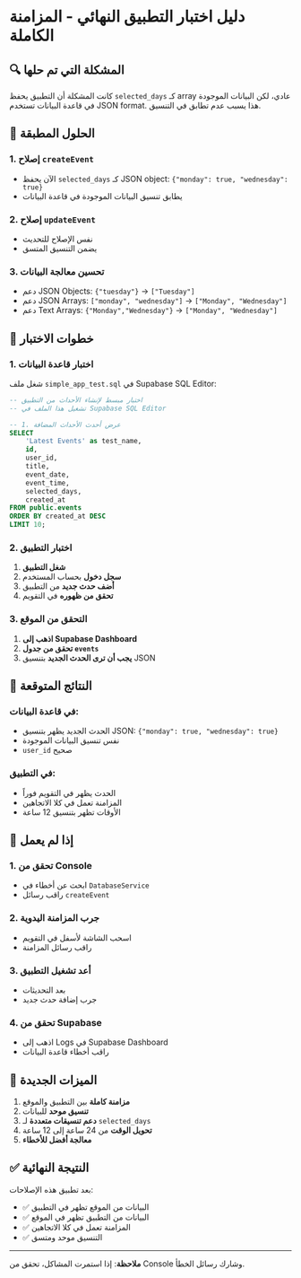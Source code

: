 # دليل اختبار التطبيق النهائي - المزامنة الكاملة

## 🔍 المشكلة التي تم حلها

كانت المشكلة أن التطبيق يحفظ `selected_days` كـ array عادي، لكن البيانات الموجودة في قاعدة البيانات تستخدم JSON format. هذا يسبب عدم تطابق في التنسيق.

## 🔧 الحلول المطبقة

### 1. إصلاح `createEvent`
- الآن يحفظ `selected_days` كـ JSON object: `{"monday": true, "wednesday": true}`
- يطابق تنسيق البيانات الموجودة في قاعدة البيانات

### 2. إصلاح `updateEvent`
- نفس الإصلاح للتحديث
- يضمن التنسيق المتسق

### 3. تحسين معالجة البيانات
- دعم JSON Objects: `{"tuesday"}` → `["Tuesday"]`
- دعم JSON Arrays: `["monday", "wednesday"]` → `["Monday", "Wednesday"]`
- دعم Text Arrays: `{"Monday","Wednesday"}` → `["Monday", "Wednesday"]`

## 🧪 خطوات الاختبار

### 1. اختبار قاعدة البيانات
شغل ملف `simple_app_test.sql` في Supabase SQL Editor:

```sql
-- اختبار مبسط لإنشاء الأحداث من التطبيق
-- تشغيل هذا الملف في Supabase SQL Editor

-- 1. عرض أحدث الأحداث المضافة
SELECT 
    'Latest Events' as test_name,
    id,
    user_id,
    title,
    event_date,
    event_time,
    selected_days,
    created_at
FROM public.events 
ORDER BY created_at DESC 
LIMIT 10;
```

### 2. اختبار التطبيق
1. **شغل التطبيق**
2. **سجل دخول** بحساب المستخدم
3. **أضف حدث جديد** من التطبيق
4. **تحقق من ظهوره** في التقويم

### 3. التحقق من الموقع
1. **اذهب إلى Supabase Dashboard**
2. **تحقق من جدول `events`**
3. **يجب أن ترى الحدث الجديد** بتنسيق JSON

## 🎯 النتائج المتوقعة

### في قاعدة البيانات:
- الحدث الجديد يظهر بتنسيق JSON: `{"monday": true, "wednesday": true}`
- نفس تنسيق البيانات الموجودة
- `user_id` صحيح

### في التطبيق:
- الحدث يظهر في التقويم فوراً
- المزامنة تعمل في كلا الاتجاهين
- الأوقات تظهر بتنسيق 12 ساعة

## 🚨 إذا لم يعمل

### 1. تحقق من Console
- ابحث عن أخطاء في `DatabaseService`
- راقب رسائل `createEvent`

### 2. جرب المزامنة اليدوية
- اسحب الشاشة لأسفل في التقويم
- راقب رسائل المزامنة

### 3. أعد تشغيل التطبيق
- بعد التحديثات
- جرب إضافة حدث جديد

### 4. تحقق من Supabase
- اذهب إلى Logs في Supabase Dashboard
- راقب أخطاء قاعدة البيانات

## 📱 الميزات الجديدة

1. **مزامنة كاملة** بين التطبيق والموقع
2. **تنسيق موحد** للبيانات
3. **دعم تنسيقات متعددة** لـ `selected_days`
4. **تحويل الوقت** من 24 ساعة إلى 12 ساعة
5. **معالجة أفضل للأخطاء**

## ✅ النتيجة النهائية

بعد تطبيق هذه الإصلاحات:
- ✅ البيانات من الموقع تظهر في التطبيق
- ✅ البيانات من التطبيق تظهر في الموقع
- ✅ المزامنة تعمل في كلا الاتجاهين
- ✅ التنسيق موحد ومتسق

---

**ملاحظة**: إذا استمرت المشاكل، تحقق من Console وشارك رسائل الخطأ.

